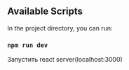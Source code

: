 

## Available Scripts

In the project directory, you can run:

### `npm run dev`
 
Запустить react server(localhost:3000)
